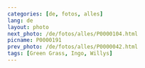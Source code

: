 ```yaml
---
categories: [de, fotos, alles]
lang: de
layout: photo
next_photo: /de/fotos/alles/P0000104.html
picname: P0000191
prev_photo: /de/fotos/alles/P0000042.html
tags: [Green Grass, Ingo, Willys]
---
```

